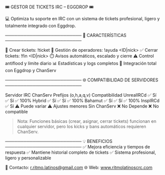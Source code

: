 
  🎟️ GESTOR DE TICKETS IRC – EGGDROP 🎟️ 
  
💻 Optimiza tu soporte en IRC con un sistema de tickets
profesional, ligero y totalmente integrado con Eggdrop.

─────────────────────────
🚀 CARACTERÍSTICAS
─────────────────────────

📝 Crear tickets:        !ticket <mensaje>
👥 Gestión de operadores: !ayuda <ID|nick>
✅ Cerrar tickets:       !fin <ID|nick>
⏱️ Avisos automáticos, escalado y cierre
⚠️ Control antiflood y límite diario
📊 Estadísticas y logs completos
🔧 Integración total con Eggdrop y ChanServ

─────────────────────────
🌐 COMPATIBILIDAD DE SERVIDORES
─────────────────────────

Servidor IRC				ChanServ 	Prefijos (o,h,a,q,v) 	Compatibilidad 
	UnrealIRCd 				✅ Sí 			✅ Sí 				        ✅ 100% 
	Hybrid   					✅ Sí 			✅ Sí 				        ✅ 100% 
	Bahamut 					✅ Sí 			✅ Sí 				        ✅ 100% 
	InspIRCd   				✅ Sí 			⚠️ Puede variar 		  ⚠️ Ajustes menores 
	Sin ChanServ     	❌ No 			Depende 			        ❌ No compatible 

> Nota: Funciones básicas (crear, asignar, cerrar tickets) funcionan en cualquier servidor,
pero los kicks y bans automáticos requieren ChanServ.

─────────────────────────
💡 BENEFICIOS
─────────────────────────
✅ Mejora eficiencia y tiempos de respuesta
✅ Mantiene historial completo de tickets
✅ Sistema profesional, ligero y personalizable

📧 Contacto: r.ritmo.latinos@gmail.com
🌐 Web: www.ritmolatinoscrc.com
